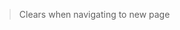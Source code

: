 > Clears when navigating to new page
<webui-side-by-side>
    <section>
        <webui-input-text label="Page Struct Test - subscribed to page-test.name" compact theme="success"   placeholder="Data entered here will be removed when page is changed" data-trigger="page-test.name" data-subscribe="page-test.name" data-set="value"></webui-input-text>
    </section>
    <section>
        <webui-code lang="json" data-subscribe="page-test"></webui-code>
    </section>
</webui-side-by-side>